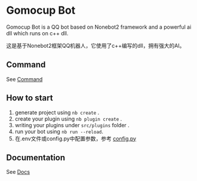 # Gomocup Bot

Gomocup Bot is a QQ bot based on Nonebot2 framework and a powerful ai dll which runs on c++ dll.

这是基于Nonebot2框架QQ机器人，它使用了c++编写的dll，拥有强大的AI。

## Command
See [Command](gomocupbot/plugins/gomocup/gomocup.py)

## How to start

1. generate project using `nb create` .
2. create your plugin using `nb plugin create` .
3. writing your plugins under `src/plugins` folder .
4. run your bot using `nb run --reload`.
5. 在.env文件或config.py中配置参数，参考 [config.py](gomocupbot/config.py)

## Documentation

See [Docs](https://nonebot.dev/)

